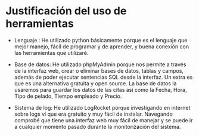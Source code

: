 # Justificación del uso de herramientas

- Lenguaje : He utilizado python básicamente porque es el lenguaje que mejor manejo, fácil de programar y de aprender, y buena conexión con las herramientas que utilizaré.

- Base de datos: He utilizado phpMyAdmin porque nos permite a través de la interfaz web, crear o eliminar bases de datos, tablas y campos, además de poder ejecutar sentencias SQL desde la interfaz. Un extra es que es una alternativa gratuita y open source. La base de datos la usaremos para guardar los datos de las citas así como la Fecha, Hora, Tipo de pelado, Tiempo empleado y Precio.

- Sistema de log: He utilizado LogRocket porque investigando en internet sobre logs ví que era gratuito y muy fácil de instalar. Navegando comprobé que tiene una interfaz web muy fácil de manejar y se puede ir a cualquier momento pasado durante la monitorización del sistema. 
